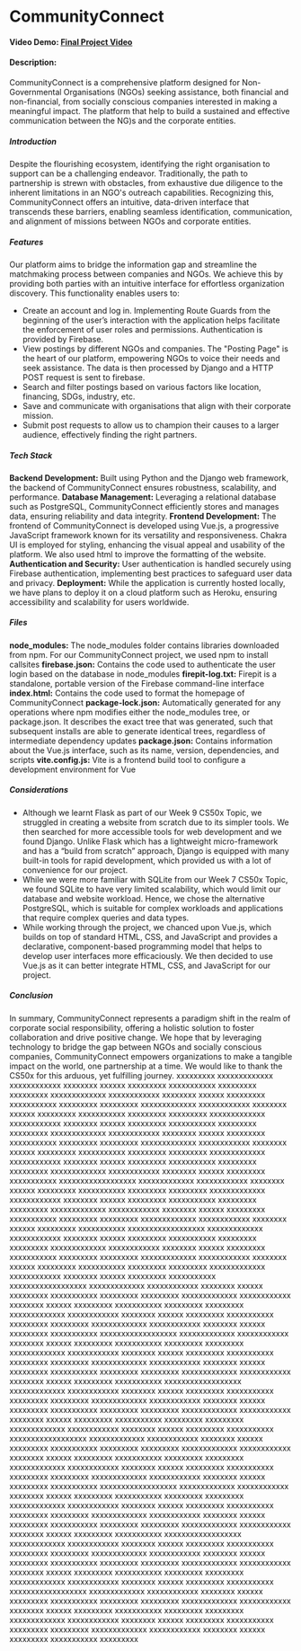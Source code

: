 # CommunityConnect
#### Video Demo:  [Final Project Video](https://drive.google.com/file/d/1B6ebUoVoswQs4NP0_K8WbDipJdrb_DTk/view?usp=sharing)
#### Description: 
CommunityConnect is a comprehensive platform designed for Non-Governmental Organisations (NGOs) seeking assistance, both financial and non-financial, from socially conscious companies interested in making a meaningful impact. The platform that help to build a sustained and effective communication between the NG)s and the corporate entities.
##### Introduction
Despite the flourishing ecosystem, identifying the right organisation to support can be a challenging endeavor. Traditionally, the path to partnership is
strewn with obstacles, from exhaustive due diligence to the inherent limitations in an NGO's outreach capabilities. Recognizing this, CommunityConnect offers an intuitive,
data-driven interface that transcends these barriers, enabling seamless identification, communication, and alignment of missions between NGOs and corporate entities.
##### Features
Our platform aims to bridge the information gap and streamline the matchmaking process between companies and NGOs. We achieve this by providing both parties 
with an intuitive interface for effortless organization discovery. This functionality enables users to: 
- Create an account and log in. Implementing Route Guards from the 
beginning of the user’s interaction with the application helps facilitate the enforcement of user roles and permissions. Authentication is provided by Firebase.
- View postings by different NGOs and companies. The "Posting Page" is the heart of our platform, empowering NGOs to voice their needs and seek assistance. The data is then processed by Django and a HTTP POST request is sent to firebase.
- Search and filter postings based on various factors like location, financing, SDGs, industry, etc.
- Save and communicate with organisations that align with their corporate mission.
- Submit post requests to allow us to champion their causes to a larger audience, effectively finding the right partners.
##### Tech Stack
**Backend Development:** Built using Python and the Django web framework, the backend of CommunityConnect ensures robustness, scalability, and performance.
**Database Management:** Leveraging a relational database such as PostgreSQL, CommunityConnect efficiently stores and manages data, ensuring reliability and data integrity.
**Frontend Development:** The frontend of CommunityConnect is developed using Vue.js, a progressive JavaScript framework known for its versatility and responsiveness. Chakra
UI is employed for styling, enhancing the visual appeal and usability of the platform. We also used html to improve the formatting of the website.
**Authentication and Security:** User authentication is handled securely using Firebase authentication, implementing best practices to safeguard user data and privacy.
**Deployment:** While the application is currently hosted locally, we have plans to deploy it on a cloud platform such as Heroku, ensuring accessibility and scalability for
users worldwide.
##### Files
**node_modules:** The node_modules folder contains libraries downloaded from npm. For our CommunityConnect project, we used npm to install callsites
**firebase.json:** Contains the code used to authenticate the user login based on the database in node_modules
**firepit-log.txt:** Firepit is a standalone, portable version of the Firebase command-line interface
**index.html:** Contains the code used to format the homepage of CommunityConnect
**package-lock.json:** Automatically generated for any operations where npm modifies either the node_modules tree, or package.json. It describes the exact tree that was
generated, such that subsequent installs are able to generate identical trees, regardless of intermediate dependency updates
**package.json:** Contains information about the Vue.js interface, such as its name, version, dependencies, and scripts
**vite.config.js:** Vite is a frontend build tool to configure a development environment for Vue
##### Considerations
- Although we learnt Flask as part of our Week 9 CS50x Topic, we struggled in creating a website from scratch due to its simpler tools. We then searched for more accessible tools for web development and we found Django. Unlike Flask which has a lightweight micro-framework and has a “build from scratch” approach, Django is equipped with many built-in tools for rapid development, which provided us with a lot of convenience for our project.
- While we were more familiar with SQLite from our Week 7 CS50x Topic, we found SQLite to have very limited scalability, which would limit our database and website workload. Hence, we chose the alternative PostgreSQL, which is suitable for complex workloads and applications that require complex queries and data types.
- While working through the project, we chanced upon Vue.js, which builds on top of standard HTML, CSS, and JavaScript and provides a declarative, component-based programming model that helps to develop user interfaces more efficaciously. We then decided to use Vue.js as it can better integrate HTML, CSS, and JavaScript for our project.
##### Conclusion
In summary, CommunityConnect represents a paradigm shift in the realm of
corporate social responsibility, offering a holistic solution to foster collaboration and drive positive change. We hope that by leveraging technology to bridge the gap
between NGOs and socially conscious companies, CommunityConnect empowers organizations to make a tangible impact on the world, one partnership at a time. We would like to
thank the CS50x for this arduous, yet fulfilling journey. 
xxxxxxxxx xxxxxxxxxxxxx xxxxxxxxxxxx xxxxxxxx xxxxxx xxxxxxxxx xxxxxxxxxxx xxxxxxxxx xxxxxxxxx xxxxxxxxxxxxx xxxxxxxxxxxx xxxxxxxx xxxxxx xxxxxxxxx xxxxxxxxxxx xxxxxxxxx
xxxxxxxxx xxxxxxxxxxxxx xxxxxxxxxxxx xxxxxxxx xxxxxx xxxxxxxxx xxxxxxxxxxx xxxxxxxxx xxxxxxxxx xxxxxxxxxxxxx xxxxxxxxxxxx xxxxxxxx xxxxxx xxxxxxxxx xxxxxxxxxxx xxxxxxxxx
xxxxxxxxx xxxxxxxxxxxxx xxxxxxxxxxxx xxxxxxxx xxxxxx xxxxxxxxx xxxxxxxxxxx xxxxxxxxx xxxxxxxxx xxxxxxxxxxxxx xxxxxxxxxxxx xxxxxxxx xxxxxx xxxxxxxxx xxxxxxxxxxx xxxxxxxxx
xxxxxxxxx xxxxxxxxxxxxx xxxxxxxxxxxx xxxxxxxx xxxxxx xxxxxxxxx xxxxxxxxxxx xxxxxxxxx xxxxxxxxx xxxxxxxxxxxxx xxxxxxxxxxxx xxxxxxxx xxxxxx xxxxxxxxx xxxxxxxxxxx xxxxxxxxxxxxxxxxxx xxxxxxxxxxxxx xxxxxxxxxxxx xxxxxxxx xxxxxx xxxxxxxxx xxxxxxxxxxx xxxxxxxxx xxxxxxxxx xxxxxxxxxxxxx xxxxxxxxxxxx xxxxxxxx xxxxxx xxxxxxxxx xxxxxxxxxxx xxxxxxxxx
xxxxxxxxx xxxxxxxxxxxxx xxxxxxxxxxxx xxxxxxxx xxxxxx xxxxxxxxx xxxxxxxxxxx xxxxxxxxx xxxxxxxxx xxxxxxxxxxxxx xxxxxxxxxxxx xxxxxxxx xxxxxx xxxxxxxxx xxxxxxxxxxx xxxxxxxxxxxxxxxxxx xxxxxxxxxxxxx xxxxxxxxxxxx xxxxxxxx xxxxxx xxxxxxxxx xxxxxxxxxxx xxxxxxxxx xxxxxxxxx xxxxxxxxxxxxx xxxxxxxxxxxx xxxxxxxx xxxxxx xxxxxxxxx xxxxxxxxxxx xxxxxxxxx
xxxxxxxxx xxxxxxxxxxxxx xxxxxxxxxxxx xxxxxxxx xxxxxx xxxxxxxxx xxxxxxxxxxx xxxxxxxxx xxxxxxxxx xxxxxxxxxxxxx xxxxxxxxxxxx xxxxxxxx xxxxxx xxxxxxxxx xxxxxxxxxxx xxxxxxxxxxxxxxxxxx xxxxxxxxxxxxx xxxxxxxxxxxx xxxxxxxx xxxxxx xxxxxxxxx xxxxxxxxxxx xxxxxxxxx xxxxxxxxx xxxxxxxxxxxxx xxxxxxxxxxxx xxxxxxxx xxxxxx xxxxxxxxx xxxxxxxxxxx xxxxxxxxx
xxxxxxxxx xxxxxxxxxxxxx xxxxxxxxxxxx xxxxxxxx xxxxxx xxxxxxxxx xxxxxxxxxxx xxxxxxxxx xxxxxxxxx xxxxxxxxxxxxx xxxxxxxxxxxx xxxxxxxx xxxxxx xxxxxxxxx xxxxxxxxxxx xxxxxxxxxxxxxxxxxx xxxxxxxxxxxxx xxxxxxxxxxxx xxxxxxxx xxxxxx xxxxxxxxx xxxxxxxxxxx xxxxxxxxx xxxxxxxxx xxxxxxxxxxxxx xxxxxxxxxxxx xxxxxxxx xxxxxx xxxxxxxxx xxxxxxxxxxx xxxxxxxxx
xxxxxxxxx xxxxxxxxxxxxx xxxxxxxxxxxx xxxxxxxx xxxxxx xxxxxxxxx xxxxxxxxxxx xxxxxxxxx xxxxxxxxx xxxxxxxxxxxxx xxxxxxxxxxxx xxxxxxxx xxxxxx xxxxxxxxx xxxxxxxxxxx xxxxxxxxxxxxxxxxxx xxxxxxxxxxxxx xxxxxxxxxxxx xxxxxxxx xxxxxx xxxxxxxxx xxxxxxxxxxx xxxxxxxxx xxxxxxxxx xxxxxxxxxxxxx xxxxxxxxxxxx xxxxxxxx xxxxxx xxxxxxxxx xxxxxxxxxxx xxxxxxxxx
xxxxxxxxx xxxxxxxxxxxxx xxxxxxxxxxxx xxxxxxxx xxxxxx xxxxxxxxx xxxxxxxxxxx xxxxxxxxx xxxxxxxxx xxxxxxxxxxxxx xxxxxxxxxxxx xxxxxxxx xxxxxx xxxxxxxxx xxxxxxxxxxx xxxxxxxxxxxxxxxxxx xxxxxxxxxxxxx xxxxxxxxxxxx xxxxxxxx xxxxxx xxxxxxxxx xxxxxxxxxxx xxxxxxxxx xxxxxxxxx xxxxxxxxxxxxx xxxxxxxxxxxx xxxxxxxx xxxxxx xxxxxxxxx xxxxxxxxxxx xxxxxxxxx
xxxxxxxxx xxxxxxxxxxxxx xxxxxxxxxxxx xxxxxxxx xxxxxx xxxxxxxxx xxxxxxxxxxx xxxxxxxxx xxxxxxxxx xxxxxxxxxxxxx xxxxxxxxxxxx xxxxxxxx xxxxxx xxxxxxxxx xxxxxxxxxxx xxxxxxxxxxxxxxxxxx xxxxxxxxxxxxx xxxxxxxxxxxx xxxxxxxx xxxxxx xxxxxxxxx xxxxxxxxxxx xxxxxxxxx xxxxxxxxx xxxxxxxxxxxxx xxxxxxxxxxxx xxxxxxxx xxxxxx xxxxxxxxx xxxxxxxxxxx xxxxxxxxx
xxxxxxxxx xxxxxxxxxxxxx xxxxxxxxxxxx xxxxxxxx xxxxxx xxxxxxxxx xxxxxxxxxxx xxxxxxxxx xxxxxxxxx xxxxxxxxxxxxx xxxxxxxxxxxx xxxxxxxx xxxxxx xxxxxxxxx xxxxxxxxxxx xxxxxxxxxxxxxxxxxx xxxxxxxxxxxxx xxxxxxxxxxxx xxxxxxxx xxxxxx xxxxxxxxx xxxxxxxxxxx xxxxxxxxx xxxxxxxxx xxxxxxxxxxxxx xxxxxxxxxxxx xxxxxxxx xxxxxx xxxxxxxxx xxxxxxxxxxx xxxxxxxxx
xxxxxxxxx xxxxxxxxxxxxx xxxxxxxxxxxx xxxxxxxx xxxxxx xxxxxxxxx xxxxxxxxxxx xxxxxxxxx xxxxxxxxx xxxxxxxxxxxxx xxxxxxxxxxxx xxxxxxxx xxxxxx xxxxxxxxx xxxxxxxxxxx xxxxxxxxxxxxxxxxxx xxxxxxxxxxxxx xxxxxxxxxxxx xxxxxxxx xxxxxx xxxxxxxxx xxxxxxxxxxx xxxxxxxxx xxxxxxxxx xxxxxxxxxxxxx xxxxxxxxxxxx xxxxxxxx xxxxxx xxxxxxxxx xxxxxxxxxxx xxxxxxxxx
xxxxxxxxx xxxxxxxxxxxxx xxxxxxxxxxxx xxxxxxxx xxxxxx xxxxxxxxx xxxxxxxxxxx xxxxxxxxx xxxxxxxxx xxxxxxxxxxxxx xxxxxxxxxxxx xxxxxxxx xxxxxx xxxxxxxxx xxxxxxxxxxx xxxxxxxxx

